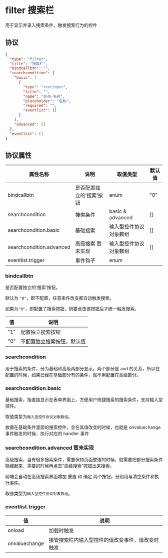 # filter 搜索栏
用于显示并录入搜索条件，触发搜索行为的控件

## 协议

```json
{
  "type": "filter",
  "title": "搜索栏",
  "bindcallbtn": "",
  "searchcondition": {
    "basic": [
      {
        "type": "textinput",
        "title": "",
        "name": "查询-名称",
        "placeholder": "名称",
        "required": "",
        "eventlist": []
      }
    ],
    "advanced": []
  },
  "eventlist": []
}
```

## 协议属性
| 属性名称 | 说明 | 取值类型 | 默认值
| ---- | ---- | ---- | ---- |
| bindcallbtn | 是否配置独立的‘搜索’按钮 | enum | "0" |
| searchcondition | 搜索条件 | basic & advanced | {} |
| searchcondition.basic | 基础搜索 | 输入型控件协议对象数组 | [] |
| searchcondition.advanced | 高级搜索 暂未实现 | 输入型控件协议对象数组 | [] |
| eventlist.trigger | 事件钩子 | enum |  |


### bindcallbtn
是否配置独立的‘搜索’按钮。

默认为 `"0"`，即不配置，任意条件改变都自动触发搜索。

如果为`"0"`，即配置了搜索按钮，则要点击该按钮后才统一触发搜索。

| 值 | 说明 |
| ---- | ---- |
| "1" | 配置独立搜索按钮 |
| "0" | 不配置独立搜索按钮，默认值 |

### searchcondition
用于搜索的条件，分为基础和高级两部分显示，两个部分是 and 的关系，所以在配置的时候，如果已经在基础部分有的条件，就不用配置在高级部分。

### searchcondition.basic
基础搜索，指直接显示在表单界面上，方便用户快捷搜索的搜索条件，支持输入型控件。

取值类型为`输入型控件协议对象数组`。

放置在基础条件里面的搜索控件，会在其值改变的时候，也就是 onvaluechange 事件触发的时候，执行对应的 handler 事件

### searchcondition.advanced 暂未实现
高级搜索，当有很多搜索条件，需要保持页面整洁的时候，就需要把部分搜索条件隐藏起来，需要的时候再点击“高级搜索”按钮出来搜索。

前端会自动在高级搜索界面增加 重置 和 确定 两个按钮，分别用与清空条件和执行事件。

取值类型为`输入型控件协议对象数组`。

### eventlist.trigger
| 值 | 说明 |
| ---- | ---- |
| onload | 加载时触发 |
| onvaluechange | 接管搜索栏内输入型控件的值改变事件，值改变时触发 |
